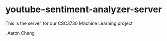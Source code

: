 # youtube-sentiment-analyzer-server
This is the server for our CSC3730 Machine Learning project

_Aaron Cheng
